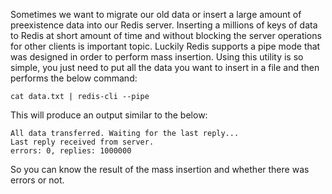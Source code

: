 Sometimes we want to migrate our old data or insert a large amount of preexistence data into our Redis server. Inserting a millions of keys of data to Redis at short amount of time and without blocking the server operations for other clients is important topic. Luckily Redis supports a pipe mode that was designed in order to perform mass insertion. Using this utility is so simple, you just need to put all the data you want to insert in a file and then performs the below command:

````
cat data.txt | redis-cli --pipe
````

This will produce an output similar to the below:


````
All data transferred. Waiting for the last reply...
Last reply received from server.
errors: 0, replies: 1000000
````

So you can know the result of the mass insertion and whether there was errors or not.